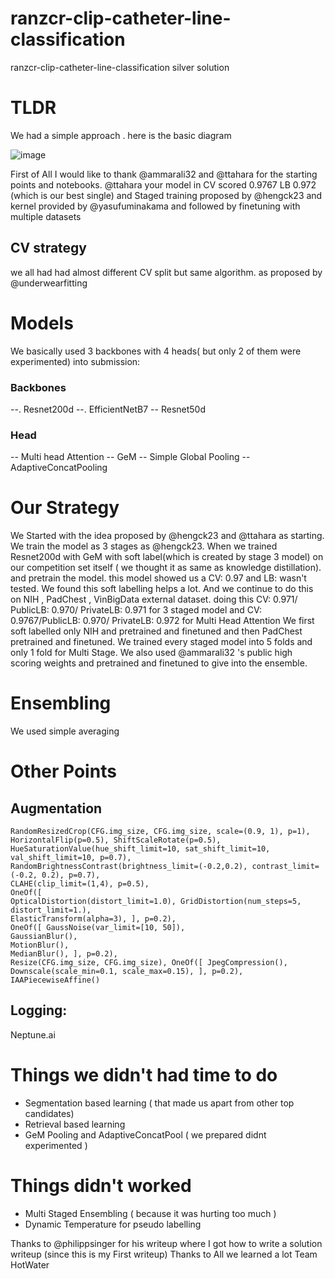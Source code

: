 # ranzcr-clip-catheter-line-classification
ranzcr-clip-catheter-line-classification silver solution

# TLDR
We had a simple approach . here is the basic diagram

![image](https://user-images.githubusercontent.com/22366914/116205078-f7785900-a76f-11eb-81f8-682f29d0b7b3.png)

First of All I would like to thank @ammarali32 and @ttahara for the starting points and notebooks. @ttahara your model in CV scored 0.9767 LB 0.972 (which is our best single) and Staged training proposed by @hengck23 and kernel provided by @yasufuminakama and followed by finetuning with multiple datasets

## CV strategy
we all had had almost different CV split but same algorithm. as proposed by @underwearfitting

# Models
We basically used 3 backbones with 4 heads( but only 2 of them were experimented) into submission:

### Backbones
--. Resnet200d
--. EfficientNetB7
-- Resnet50d
### Head
-- Multi head Attention
-- GeM
-- Simple Global Pooling
-- AdaptiveConcatPooling

# Our Strategy
We Started with the idea proposed by @hengck23 and @ttahara as starting.
We train the model as 3 stages as @hengck23. When we trained Resnet200d with GeM with soft label(which is created by stage 3 model) on our competition set itself ( we thought it as same as knowledge distillation). and pretrain the model. this model showed us a CV: 0.97 and LB: wasn't tested. We found this soft labelling helps a lot. And we continue to do this on NIH , PadChest , VinBigData external dataset.
doing this CV: 0.971/ PublicLB: 0.970/ PrivateLB: 0.971 for 3 staged model
and CV: 0.9767/PublicLB: 0.970/ PrivateLB: 0.972 for Multi Head Attention
We first soft labelled only NIH and pretrained and finetuned and then PadChest pretrained and finetuned. We trained every staged model into 5 folds and only 1 fold for Multi Stage. We also used @ammarali32 's public high scoring weights and pretrained and finetuned to give into the ensemble.

# Ensembling
We used simple averaging

# Other Points
## Augmentation
```
RandomResizedCrop(CFG.img_size, CFG.img_size, scale=(0.9, 1), p=1), 
HorizontalFlip(p=0.5), ShiftScaleRotate(p=0.5),
HueSaturationValue(hue_shift_limit=10, sat_shift_limit=10, val_shift_limit=10, p=0.7),
RandomBrightnessContrast(brightness_limit=(-0.2,0.2), contrast_limit=(-0.2, 0.2), p=0.7),
CLAHE(clip_limit=(1,4), p=0.5),
OneOf([ 
OpticalDistortion(distort_limit=1.0), GridDistortion(num_steps=5, distort_limit=1.),
ElasticTransform(alpha=3), ], p=0.2),
OneOf([ GaussNoise(var_limit=[10, 50]),
GaussianBlur(),
MotionBlur(),
MedianBlur(), ], p=0.2),
Resize(CFG.img_size, CFG.img_size), OneOf([ JpegCompression(), Downscale(scale_min=0.1, scale_max=0.15), ], p=0.2), IAAPiecewiseAffine()
```

## Logging: 
Neptune.ai

# Things we didn't had time to do
* Segmentation based learning ( that made us apart from other top candidates)
* Retrieval based learning
* GeM Pooling and AdaptiveConcatPool ( we prepared didnt experimented )

# Things didn't worked
* Multi Staged Ensembling ( because it was hurting too much )
* Dynamic Temperature for pseudo labelling

Thanks to @philippsinger for his writeup where I got how to write a solution writeup (since this is my First writeup)
Thanks to All we learned a lot Team HotWater
